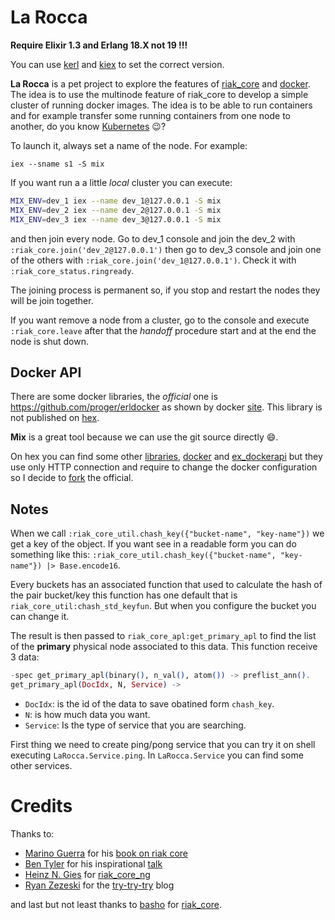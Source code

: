 # La Rocca

**Require Elixir 1.3 and Erlang 18.X not 19 !!!**

You can use [kerl][1] and [kiex][2] to set the correct version.

**La Rocca** is a pet project to explore the features of [riak_core][3] and [docker][4]. The idea is to use the multinode feature of riak_core to develop a simple cluster of running docker images. The idea is to be able to run containers and for example transfer some running containers from one node to another, do you know [Kubernetes][5] :wink:?

To launch it, always set a name of the node. For example:

`iex --sname s1 -S mix`

If you want run a a little _local_ cluster you can execute:

```sh
MIX_ENV=dev_1 iex --name dev_1@127.0.0.1 -S mix
MIX_ENV=dev_2 iex --name dev_2@127.0.0.1 -S mix
MIX_ENV=dev_3 iex --name dev_3@127.0.0.1 -S mix
```

and then join every node. Go to dev_1 console and join the dev_2 with `:riak_core.join('dev_2@127.0.0.1')` then go to dev_3 console and join one of the others with `:riak_core.join('dev_1@127.0.0.1')`. Check it with `:riak_core_status.ringready`.

The joining process is permanent so, if you stop and restart the nodes they will be join together.

If you want remove a node from a cluster, go to the console and execute `:riak_core.leave` after that the _handoff_ procedure start and at the end the node is shut down.

## Docker API

There are some docker libraries, the _official_ one is https://github.com/proger/erldocker as shown by docker [site][6]. This library is not published on [hex][7].

**Mix** is a great tool because we can use the git source directly :smile:.

On hex you can find some other  [libraries][8], [docker][9] and [ex_dockerapi][10] but they use only HTTP connection and require to change the docker configuration so I decide to [fork][11] the official.

## Notes

When we call `:riak_core_util.chash_key({"bucket-name", "key-name"})` we get a key of the object. If you want see in a readable form you can do something like this: `:riak_core_util.chash_key({"bucket-name", "key-name"}) |> Base.encode16`.

Every buckets has an associated function that used to calculate the hash of the pair bucket/key this function has one default that is `riak_core_util:chash_std_keyfun`. But when you configure the bucket you can change it.

The result is then passed to `riak_core_apl:get_primary_apl` to find the list of the **primary** physical node associated to this data.
This function receive 3 data:

```elixir
-spec get_primary_apl(binary(), n_val(), atom()) -> preflist_ann().
get_primary_apl(DocIdx, N, Service) ->
```

- `DocIdx`: is the id of the data to save obatined form `chash_key`.
- `N`: is how much data you want.
- `Service`: Is the type of service that you are searching.

First thing we need to create ping/pong service that you can try it  on shell executing `LaRocca.Service.ping`. In `LaRocca.Service` you can find some other services.

# Credits

Thanks to:
- [Marino Guerra][12] for his [book on riak core][13]
- [Ben Tyler][14] for his inspirational [talk][15]
- [Heinz N. Gies][16] for [riak_core_ng][17]
- [Ryan Zezeski][18] for the [try-try-try][19] blog

and last but not least thanks to [basho][20] for [riak_core][3].


[1]: https://github.com/kerl/kerl
[2]: https://github.com/taylor/kiex
[3]: https://github.com/basho/riak_core
[4]: https://github.com/taylor/kiex
[5]: http://kubernetes.io/
[6]: https://docs.docker.com/engine/reference/api/remote_api_client_libraries/
[7]: https://hex.pm/packages?search=erldocker&sort=downloads
[8]: https://hex.pm/packages?search=docker&sort=downloads
[9]: https://hex.pm/packages/docker
[10]: https://hex.pm/packages/ex_dockerapi
[11]: https://github.com/gpad/erldocker

[12]: http://marianoguerra.org/
[13]:http://marianoguerra.github.io/little-riak-core-book/index.html
[14]: https://github.com/kanatohodets
[15]: http://www.elixirconf.eu/elixirconf2016/ben-tyler
[16]: https://github.com/Licenser
[17]: https://hex.pm/packages/riak_core_ng
[18]: http://www.zinascii.com/
[19]: https://github.com/rzezeski/try-try-try
[20]: http://basho.com/
